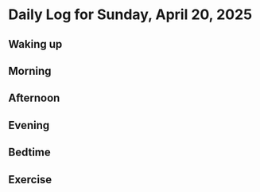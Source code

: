 # Daily Log for Sunday, April 20, 2025

## Waking up

## Morning

## Afternoon

## Evening

## Bedtime

## Exercise
